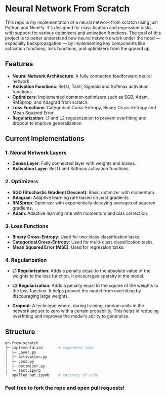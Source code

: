 # Neural Network From Scratch

This repo is my implementation of a neural network from scratch using just Python and NumPy. It's designed for classification and regression tasks, with support for various optimizers and activation functions. The goal of this project is to better understand how neural networks work under the hood — especially backpropagation — by implementing key components like activation functions, loss functions, and optimizers from the ground up.

## Features

- **Neural Network Architecture**: A fully connected feedforward neural network.
- **Activation Functions**: ReLU, Tanh, Sigmoid and Softmax activation functions.
- **Optimizers**: Implemented common optimizers such as SGD, Adam, RMSprop, and Adagrad from scratch.
- **Loss Functions**: Categorical Cross-Entropy, Binary Cross-Entropy and Mean Squared Error.
- **Regularization**: L1 and L2 regularization to prevent overfitting and dropout to improve generalization.

## Current Implementations

### 1. **Neural Network Layers**
   - **Dense Layer**: Fully connected layer with weights and biases.
   - **Activation Layer**: ReLU and Softmax activation functions.
   
### 2. **Optimizers**
   - **SGD (Stochastic Gradient Descent)**: Basic optimizer with momentum.
   - **Adagrad**: Adaptive learning rate based on past gradients.
   - **RMSprop**: Optimizer with exponentially decaying averages of squared gradients.
   - **Adam**: Adaptive learning rate with momentum and bias correction.

### 3. **Loss Functions**
   - **Binary Cross-Entropy**: Used for two-class classification tasks.
   - **Categorical Cross-Entropy**: Used for multi-class classification tasks.
   - **Mean Squared Error (MSE)**: Used for regression tasks.

### 4. **Regularization**

- **L1 Regularization**: Adds a penalty equal to the absolute value of the weights to the loss function. It encourages sparsity in the model.
  
- **L2 Regularization**: Adds a penalty equal to the square of the weights to the loss function. It helps prevent the model from overfitting by discouraging large weights.

- **Dropout**: A technique where, during training, random units in the network are set to zero with a certain probability. This helps in reducing overfitting and improves the model's ability to generalize.

## Structure
```bash
nn-from-scratch
├─ implementation       # segmented code
│  ├─ Layer.py 
│  ├─ Activation.py
│  ├─ Loss.py
│  ├─ Optimizer.py
│  └─ test.ipynb
└─ spelled_out.ipynb    # entirety of code
```

### **Feel free to fork the repo and open pull requests!**